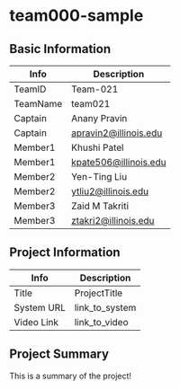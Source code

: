 # team000-sample

## Basic Information

|   Info      |        Description     |
| ----------- | ---------------------- |
| TeamID      |        Team-021        |
| TeamName    |         team021         |
| Captain     |     Anany Pravin     |
| Captain     |  apravin2@illinois.edu  |
| Member1     |     Khushi Patel      |
| Member1     |   kpate506@illinois.edu  |
| Member2     |     Yen-Ting Liu     |
| Member2     |  ytliu2@illinois.edu |
| Member3     |     Zaid M Takriti   |
| Member3     |  ztakri2@illinois.edu          |

## Project Information

|   Info      |        Description     |
| ----------- | ---------------------- |
|  Title      |       ProjectTitle     |
| System URL  |      link_to_system    |
| Video Link  |      link_to_video     |

## Project Summary

This is a summary of the project!
